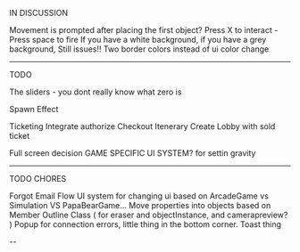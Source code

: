 IN DISCUSSION

Movement is prompted after placing the first object?
Press X to interact - Press space to fire
If you have a white background, if you have a grey background, Still issues!! Two border colors instead of ui color change

--- 
TODO

The sliders - you dont really know what zero is

Spawn Effect

Ticketing
  Integrate authorize
  Checkout Itenerary
  Create Lobby with sold ticket

Full screen decision
  GAME SPECIFIC UI SYSTEM? for settin gravity

---
TODO CHORES

Forgot Email Flow
UI system for changing ui based on ArcadeGame vs Simulation VS PapaBearGame...
Move properties into objects based on Member
Outline Class ( for eraser and objectInstance, and camerapreview? )
Popup for connection errors, little thing in the bottom corner. Toast thing

--

